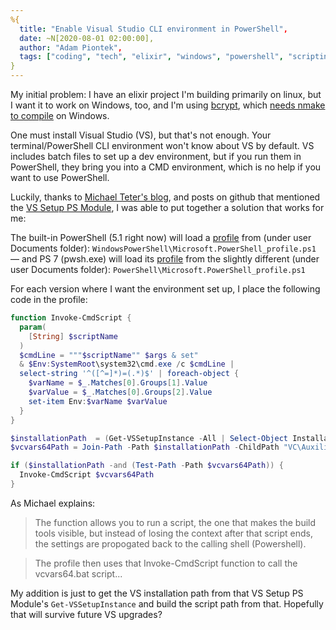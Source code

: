 ```yaml
---
%{
  title: "Enable Visual Studio CLI environment in PowerShell",
  date: ~N[2020-08-01 02:00:00],
  author: "Adam Piontek",
  tags: ["coding", "tech", "elixir", "windows", "powershell", "scripting"],
}
---
```


My initial problem: I have an elixir project I'm building primarily on linux, but I want it to work on Windows, too, and I'm using [bcrypt](https://github.com/riverrun/bcrypt_elixir), which [needs nmake to compile](https://github.com/riverrun/comeonin/wiki/Requirements#windows) on Windows.

One must install Visual Studio (VS), but that's not enough.<!--more--> Your terminal/PowerShell CLI environment won't know about VS by default. VS includes batch files to set up a dev environment, but if you run them in PowerShell, they bring you into a CMD environment, which is no help if you want to use PowerShell.

Luckily, thanks to [Michael Teter's blog](https://michaelteter.com/2018/07/06/compiling-Elixir-modules-in-Windows.html), and posts on github that mentioned the [VS Setup PS Module](https://github.com/microsoft/vssetup.powershell), I was able to put together a solution that works for me:

The built-in PowerShell (5.1 right now) will load a [profile](https://docs.microsoft.com/en-us/powershell/module/microsoft.powershell.core/about/about_profiles?view=powershell-5.1) from (under user Documents folder): `WindowsPowerShell\Microsoft.PowerShell_profile.ps1` — and PS 7 (pwsh.exe) will load its [profile](https://docs.microsoft.com/en-us/powershell/module/microsoft.powershell.core/about/about_profiles?view=powershell-7) from the slightly different (under user Documents folder): `PowerShell\Microsoft.PowerShell_profile.ps1`

For each version where I want the environment set up, I place the following code in the profile:

```powershell
function Invoke-CmdScript {
  param(
    [String] $scriptName 
  )
  $cmdLine = """$scriptName"" $args & set"
  & $Env:SystemRoot\system32\cmd.exe /c $cmdLine |
  select-string '^([^=]*)=(.*)$' | foreach-object {
    $varName = $_.Matches[0].Groups[1].Value
    $varValue = $_.Matches[0].Groups[2].Value
    set-item Env:$varName $varValue
  }
}

$installationPath  = (Get-VSSetupInstance -All | Select-Object InstallationPath).InstallationPath
$vcvars64Path = Join-Path -Path $installationPath -ChildPath "VC\Auxiliary\Build\vcvars64.bat"

if ($installationPath -and (Test-Path -Path $vcvars64Path)) {
  Invoke-CmdScript $vcvars64Path
}
```

As Michael explains:

> The function allows you to run a script, the one that makes the build tools visible, but instead of losing the context after that script ends, the settings are propogated back to the calling shell (Powershell).

> The profile then uses that Invoke-CmdScript function to call the vcvars64.bat script...

My addition is just to get the VS installation path from that VS Setup PS Module's `Get-VSSetupInstance` and build the script path from that. Hopefully that will survive future VS upgrades?
